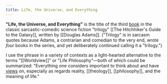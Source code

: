 ```yaml
---
title: Life, the Universe, and Everything
---
```


**"Life, the Universe, and Everything"** is the title of the third [book](/books)<!-- [[Books]] --> in the classic sarcastic-comedic science fiction "trilogy" [[The Hitchhiker's Guide to the Galaxy]], written by [[Douglas Adams]]. ("Trilogy" is in sarcasm quotes because Adams, a contrarian and comedian to the very end, wrote _four_ books in the series, and yet deliberately continued calling it a "trilogy.")

I use the phrase in a variety of contexts as a light-hearted alternative to the terms "[[Worldview]]" or "Life Philosophy"&mdash;both of which could be summarized: "Everything one considers important to think about and have [views](/position)<!-- [[Position]] --> on, especially as regards reality, [[theology]], [[philosophy]], and the meaning of life."
